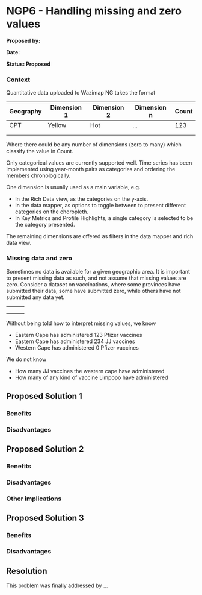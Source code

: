 # NGP6 - Handling missing and zero values

**Proposed by:**&#x20;

**Date:**&#x20;

**Status: Proposed**

### **Context**

Quantitative data uploaded to Wazimap NG takes the format

| Geography | Dimension 1 | Dimension 2 | Dimension n | Count |
| --------- | ----------- | ----------- | ----------- | ----- |
| CPT       | Yellow      | Hot         | ...         | 123   |
|           |             |             |             |       |
|           |             |             |             |       |

Where there could be any number of dimensions (zero to many) which classify the value in Count.

Only categorical values are currently supported well. Time series has been implemented using year-month pairs as categories and ordering the members chronologically.

One dimension is usually used as a main variable, e.g.

* In the Rich Data view, as the categories on the y-axis.
* In the data mapper, as options to toggle between to present different categories on the choropleth.
* In Key Metrics and Profile Highlights, a single category is selected to be the category presented.

The remaining dimensions are offered as filters in the data mapper and rich data view.



### Missing data and zero

Sometimes no data is available for a given geographic area. It is important to present missing data as such, and not assume that missing values are zero. Consider a dataset on vaccinations, where some provinces have submitted their data, some have submitted zero, while others have not submitted any data yet.

|   |   |   |
| - | - | - |
|   |   |   |
|   |   |   |
|   |   |   |

Without being told how to interpret missing values, we know

* Eastern Cape has administered 123 Pfizer vaccines
* Eastern Cape has administered 234 JJ vaccines
* Western Cape has administered 0 Pfizer vaccines

We do not know

* How many JJ vaccines the western cape have administered
* How many of any kind of vaccine Limpopo have administered

## **Proposed Solution 1**

### **Benefits**

### **Disadvantages**

## **Proposed Solution 2**

### **Benefits**

### **Disadvantages**

### **Other implications**

## **Proposed Solution 3**

### Benefits

### Disadvantages

## **Resolution**

This problem was finally addressed by ...&#x20;
